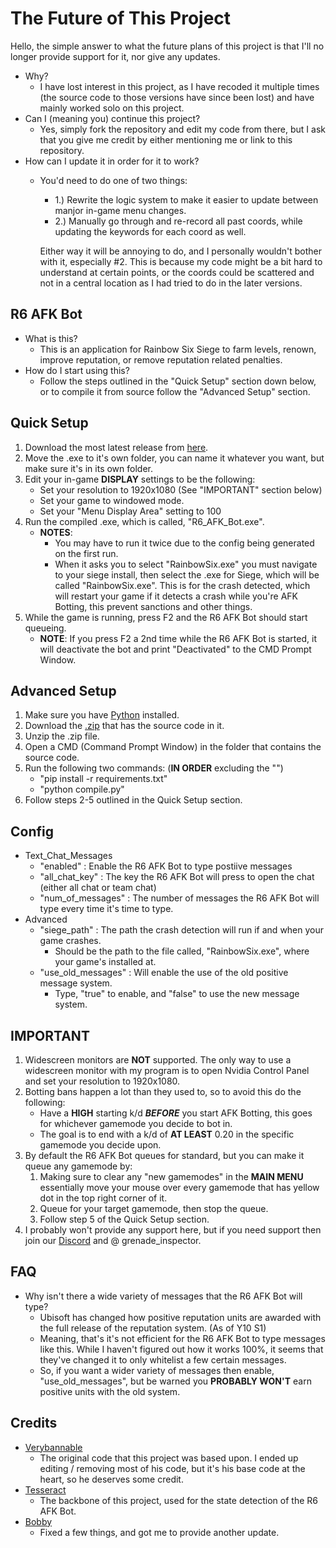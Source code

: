 # The Future of This Project
Hello, the simple answer to what the future plans of this project is that I'll no longer provide support for it, nor give any updates.
- Why?
   - I have lost interest in this project, as I have recoded it multiple times (the source code to those versions have since been lost) and have mainly worked solo on this project.
- Can I (meaning you) continue this project?
   - Yes, simply fork the repository and edit my code from there, but I ask that you give me credit by either mentioning me or link to this repository.
- How can I update it in order for it to work?
   - You'd need to do one of two things:
      - 1.) Rewrite the logic system to make it easier to update between manjor in-game menu changes.
      - 2.) Manually go through and re-record all past coords, while updating the keywords for each coord as well.

     Either way it will be annoying to do, and I personally wouldn't bother with it, especially #2. This is because my code might be a bit hard to understand at certain points, or the coords could be scattered and not in a central location as I had tried to do in the later versions. 

## R6 AFK Bot
- What is this?
    - This is an application for Rainbow Six Siege to farm levels, renown, improve reputation, or remove reputation related penalties.
- How do I start using this?
    - Follow the steps outlined in the "Quick Setup" section down below, or to compile it from source follow the "Advanced Setup" section.

## Quick Setup
1. Download the most latest release from [here](https://github.com/grenade-inspector0/R6-AFK-Bot/releases "Latest Releases Page").
2. Move the .exe to it's own folder, you can name it whatever you want, but make sure it's in its own folder.
3. Edit your in-game **DISPLAY** settings to be the following:
   - Set your resolution to 1920x1080 (See "IMPORTANT" section below)
   - Set your game to windowed mode.
   - Set your "Menu Display Area" setting to 100
4. Run the compiled .exe, which is called, "R6_AFK_Bot.exe".
   - **NOTES**:
        - You may have to run it twice due to the config being generated on the first run.
        - When it asks you to select "RainbowSix.exe" you must navigate to your siege install, then select the .exe for Siege, which will be called "RainbowSix.exe". This is for the crash detected, which will restart your game if it detects a crash while you're AFK Botting, this prevent sanctions and other things.
5. While the game is running, press F2 and the R6 AFK Bot should start queueing.
   - **NOTE**: If you press F2 a 2nd time while the R6 AFK Bot is started, it will deactivate the bot and print "Deactivated" to the CMD Prompt Window.

## Advanced Setup
1. Make sure you have [Python](https://www.python.org/) installed.
2. Download the [.zip](https://github.com/grenade-inspector0/R6-AFK-Bot/archive/refs/heads/main.zip) that has the source code in it.
3. Unzip the .zip file.
4. Open a CMD (Command Prompt Window) in the folder that contains the source code.
5. Run the following two commands: (**IN ORDER** excluding the "")
   - "pip install -r requirements.txt"
   - "python compile.py"
6. Follow steps 2-5 outlined in the Quick Setup section.

## Config
- Text_Chat_Messages
    - "enabled" : Enable the R6 AFK Bot to type postiive messages
    - "all_chat_key" : The key the R6 AFK Bot will press to open the chat (either all chat or team chat)
    - "num_of_messages" : The number of messages the R6 AFK Bot will type every time it's time to type.
- Advanced
    - "siege_path" : The path the crash detection will run if and when your game crashes.
       - Should be the path to the file called, "RainbowSix.exe", where your game's installed at.
    - "use_old_messages" : Will enable the use of the old positive message system.
        - Type, "true" to enable, and "false" to use the new message system. 

## IMPORTANT
1. Widescreen monitors are **NOT** supported. The only way to use a widescreen monitor with my program is to open Nvidia Control Panel and set your resolution to 1920x1080. 
2. Botting bans happen a lot than they used to, so to avoid this do the following:
    - Have a **HIGH** starting k/d ***BEFORE*** you start AFK Botting, this goes for whichever gamemode you decide to bot in. 
    - The goal is to end with a k/d of **AT LEAST** 0.20 in the specific gamemode you decide upon.
3. By default the R6 AFK Bot queues for standard, but you can make it queue any gamemode by:
    1. Making sure to clear any "new gamemodes" in the **MAIN MENU** essentially move your mouse over every gamemode that has yellow dot in the top right corner of it.
    2. Queue for your target gamemode, then stop the queue.
    3. Follow step 5 of the Quick Setup section.
4. I probably won't provide any support here, but if you need support then join our [Discord](https://discord.gg/banworld "Banworld") and @ grenade_inspector.

## FAQ
- Why isn't there a wide variety of messages that the R6 AFK Bot will type?
     - Ubisoft has changed how positive reputation units are awarded with the full release of the reputation system. (As of Y10 S1)
     - Meaning, that's it's not efficient for the R6 AFK Bot to type messages like this. While I haven't figured out how it works 100%, it seems that they've changed it to only whitelist a few certain messages.
     - So, if you want a wider variety of messages then enable, "use_old_messages", but be warned you **PROBABLY WON'T** earn positive units with the old system.

## Credits
- [Verybannable](https://github.com/VeryBannable)
    - The original code that this project was based upon. I ended up editing / removing most of his code, but it's his base code at the heart, so he deserves some credit. 
- [Tesseract](https://github.com/UB-Mannheim/tesseract/wiki)
    - The backbone of this project, used for the state detection of the R6 AFK Bot.
- [Bobby]()
    - Fixed a few things, and got me to provide another update.
